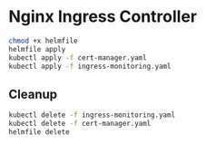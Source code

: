 # Nginx Ingress Controller

```bash
chmod +x helmfile
helmfile apply
kubectl apply -f cert-manager.yaml
kubectl apply -f ingress-monitoring.yaml
```

## Cleanup

```bash
kubectl delete -f ingress-monitoring.yaml
kubectl delete -f cert-manager.yaml
helmfile delete
```
